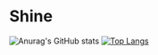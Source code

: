# Shine
![Anurag's GitHub stats](https://github-readme-stats.vercel.app/api?username=Shine&show_icons=true&theme=radical)
[![Top Langs](https://github-readme-stats.vercel.app/api/top-langs/?username=anuraghazra)](https://github.com/anuraghazra/github-readme-stats)
